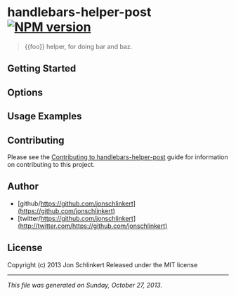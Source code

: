 # handlebars-helper-post [![NPM version](https://badge.fury.io/js/handlebars-helper-post.png)](http://badge.fury.io/js/handlebars-helper-post) 

> {{foo}} helper, for doing bar and baz.



## Getting Started


## Options


## Usage Examples


## Contributing
Please see the [Contributing to handlebars-helper-post](https://github.com/jonschlinkert/handlebars-helper-post/blob/master/CONTRIBUTING.md) guide for information on contributing to this project.

## Author

+ [github/https://github.com/jonschlinkert](https://github.com/jonschlinkert)
+ [twitter/https://github.com/jonschlinkert](http://twitter.com/https://github.com/jonschlinkert)



## License
Copyright (c) 2013 Jon Schlinkert
Released under the MIT license


***

_This file was generated on Sunday, October 27, 2013._
